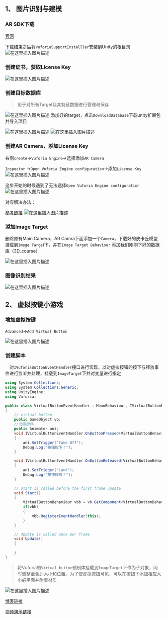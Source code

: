## 1、 图片识别与建模
### AR SDK下载
[官网](https://developer.vuforia.com/)  

下载结束之后将`VuforiaSupportInstalller`安装到Unity的根目录
![在这里插入图片描述](https://img-blog.csdnimg.cn/20191224123444241.png?x-oss-process=image/watermark,type_ZmFuZ3poZW5naGVpdGk,shadow_10,text_aHR0cHM6Ly9ibG9nLmNzZG4ubmV0L1Bhc3NlbmdlcjMxN18=,size_16,color_FFFFFF,t_70)
### 创建证书，获取License Key
![在这里插入图片描述](https://img-blog.csdnimg.cn/20191224123738445.png?x-oss-process=image/watermark,type_ZmFuZ3poZW5naGVpdGk,shadow_10,text_aHR0cHM6Ly9ibG9nLmNzZG4ubmV0L1Bhc3NlbmdlcjMxN18=,size_16,color_FFFFFF,t_70)
### 创建目标数据库
>用于对所有Target及其特征数据进行管理和保存

![在这里插入图片描述](https://img-blog.csdnimg.cn/20191224124144719.png?x-oss-process=image/watermark,type_ZmFuZ3poZW5naGVpdGk,shadow_10,text_aHR0cHM6Ly9ibG9nLmNzZG4ubmV0L1Bhc3NlbmdlcjMxN18=,size_16,color_FFFFFF,t_70)
添加好的target，点击`DownloadDatabase`下载unity扩展包并导入项目

![在这里插入图片描述](https://img-blog.csdnimg.cn/2019122412385269.png?x-oss-process=image/watermark,type_ZmFuZ3poZW5naGVpdGk,shadow_10,text_aHR0cHM6Ly9ibG9nLmNzZG4ubmV0L1Bhc3NlbmdlcjMxN18=,size_16,color_FFFFFF,t_70)
![在这里插入图片描述](https://img-blog.csdnimg.cn/20191224124533474.png?x-oss-process=image/watermark,type_ZmFuZ3poZW5naGVpdGk,shadow_10,text_aHR0cHM6Ly9ibG9nLmNzZG4ubmV0L1Bhc3NlbmdlcjMxN18=,size_16,color_FFFFFF,t_70)

### 创建AR Camera，添加License Key
右侧`create`->`Vuforia Engine`->选择添加`AR Camera`  

`Inspector` ->`Open Vuforia Engine configuration`->添加`License Key`
![在这里插入图片描述](https://img-blog.csdnimg.cn/20191224124702734.png?x-oss-process=image/watermark,type_ZmFuZ3poZW5naGVpdGk,shadow_10,text_aHR0cHM6Ly9ibG9nLmNzZG4ubmV0L1Bhc3NlbmdlcjMxN18=,size_16,color_FFFFFF,t_70)  

这步开始的时候遇到了无法选择`Open Vuforia Engine configuration`
![在这里插入图片描述](https://img-blog.csdnimg.cn/20191224125713189.png)  

对应解决办法：  

[参考链接](https://blog.csdn.net/qq_35768238/article/details/80728931)
![在这里插入图片描述](https://img-blog.csdnimg.cn/20191224125720662.png?x-oss-process=image/watermark,type_ZmFuZ3poZW5naGVpdGk,shadow_10,text_aHR0cHM6Ly9ibG9nLmNzZG4ubmV0L1Bhc3NlbmdlcjMxN18=,size_16,color_FFFFFF,t_70)
### 添加Image Target

删除原有Main Camera，AR Camra下面添加一个`Camera`，下载好的皮卡丘模型挂载到`Image Targe`t下，并在`Image Target Behaviour` 添加我们刚刚下好的数据库（3D_course）

![在这里插入图片描述](https://img-blog.csdnimg.cn/20191224125410362.png?x-oss-process=image/watermark,type_ZmFuZ3poZW5naGVpdGk,shadow_10,text_aHR0cHM6Ly9ibG9nLmNzZG4ubmV0L1Bhc3NlbmdlcjMxN18=,size_16,color_FFFFFF,t_70)
### 图像识别结果
![在这里插入图片描述](https://img-blog.csdnimg.cn/20191224124935657.png?x-oss-process=image/watermark,type_ZmFuZ3poZW5naGVpdGk,shadow_10,text_aHR0cHM6Ly9ibG9nLmNzZG4ubmV0L1Bhc3NlbmdlcjMxN18=,size_16,color_FFFFFF,t_70)
## 2、 虚拟按键小游戏
### 增加虚拟按键
`Advanced`->`Add Virtual Button`  

![在这里插入图片描述](https://img-blog.csdnimg.cn/2019122412491962.png?x-oss-process=image/watermark,type_ZmFuZ3poZW5naGVpdGk,shadow_10,text_aHR0cHM6Ly9ibG9nLmNzZG4ubmV0L1Bhc3NlbmdlcjMxN18=,size_16,color_FFFFFF,t_70)
### 创建脚本
&emsp;对`IVuforiaButtonEventHandler`接口进行实现，以对虚拟按钮的按下与释放事件进行监听并处理，挂载到`ImageTarget`下并对变量进行指定
```c#
using System.Collections;
using System.Collections.Generic;
using UnityEngine;
using Vuforia;

public class VirtualButtonEventHandler : MonoBehaviour, IVirtualButtonEventHandler
{
	// virtual button
    public GameObject vb;
    //动画组件
    public Animator ani;
    void IVirtualButtonEventHandler.OnButtonPressed(VirtualButtonBehaviour vb)
    {
        ani.SetTrigger("Take Off");
        Debug.Log("按钮按下！");
    }

    void IVirtualButtonEventHandler.OnButtonReleased(VirtualButtonBehaviour vb)
    {
        ani.SetTrigger("Land");
        Debug.Log("按钮释放！");
    }

    // Start is called before the first frame update
    void Start()
    {
        VirtualButtonBehaviour vbb = vb.GetComponent<VirtualButtonBehaviour>();
        if(vbb)
        {
            vbb.RegisterEventHandler(this);
        }
    }

    // Update is called once per frame
    void Update()
    {
        
    }
}
```
>将Vuforia的`Virtual button`预制体挂载到`ImageTarget`下作为子对象，同时调整至合适大小和位置。为了使虚拟按钮可见，可以在按钮下添加相应大小的平面并附着材质
>
![在这里插入图片描述](https://img-blog.csdnimg.cn/20191224124950596.png?x-oss-process=image/watermark,type_ZmFuZ3poZW5naGVpdGk,shadow_10,text_aHR0cHM6Ly9ibG9nLmNzZG4ubmV0L1Bhc3NlbmdlcjMxN18=,size_16,color_FFFFFF,t_70)

[博客链接](https://blog.csdn.net/Passenger317_/article/details/103680593)    

[视频演示链接](http://m.v.qq.com/play/play.html?vid=y304030716n&ptag=4_7.7.2.23017_copy)


